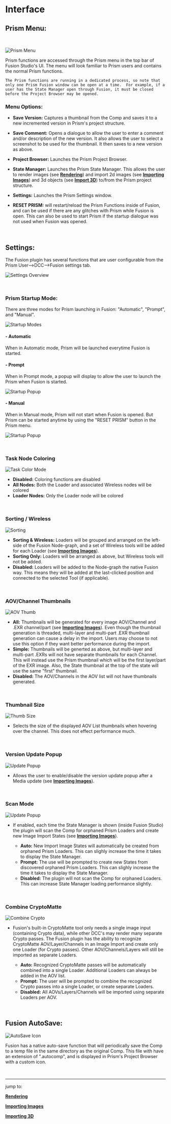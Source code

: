 # **Interface**

## **Prism Menu:**

<br/>

![Prism Menu](DocsImages/Prism_Menu.png)

Prism functions are accessed through the Prism menu in the top bar of Fusion Studio's UI.  The menu will look familiar to Prism users and contains the normal Prism functions.

    The Prism functions are running in a dedicated process, so note that only one Prism Fusion window can be open at a time.  For example, if a user has the State Manager open through Fusion, it must be closed before the Project Browser may be opened.

### **Menu Options:**

- **Save Version:** Captures a thumbnail from the Comp and saves it to a new incremented version in Prism's project structure.

- **Save Comment:**  Opens a dialogue to allow the user to enter a comment and/or description of the new version.  It also allows the user to select a screenshot to be used for the thumbnail.  It then saves to a new version as above.

- **Project Browser:**  Launches the Prism Project Browser.

- **State Manager:**  Launches the Prism State Manager.  This allows the user to render images (see [**Rendering**](Rendering.md)) and import 2d images (see [**Importing Images**](Importing_2d.md)) and 3d objects (see [**Import 3D**](Importing_3d.md)) to/from the Prism project structure.

- **Settings:**  Launches the Prism Settings window.

- **RESET PRISM:**  will restart/reload the Prism Functions inside of Fusion, and can be used if there are any glitches with Prism while Fusion is open.  This can also be used to start Prism if the startup dialogue was not used when Fusion was opened.

<br/>

## **Settings:**

The Fusion plugin has several functions that are user configurable from the Prism User-->DCC-->Fusion settings tab.

![Settings Overview](DocsImages/Setting_Overview.png)

<br/>

### **Prism Startup Mode:**

There are three modes for Prism launching in Fusion: "Automatic", "Prompt", and "Manual".

![Startup Modes](DocsImages/StartupMode.png)

#### **- Automatic**

When in Automatic mode, Prism will be launched everytime Fusion is started.

#### **- Prompt**

When in Prompt mode, a popup will display to allow the user to launch the Prism when Fusion is started.

![Startup Popup](DocsImages/Startup_Popup.png)

#### **- Manual**

When in Manual mode, Prism will not start when Fusion is opened.  But Prism can be started anytime by using the "RESET PRISM" button in the Prism menu.

![Startup Popup](DocsImages/Prism_Menu.png)

<br/>

### **Task Node Coloring**

![Task Color Mode](DocsImages/Setting_TaskColor_mode.png)

- **Disabled:**     Coloring functions are disabled
- **All Nodes:**    Both the Loader and associated Wireless nodes will be colored
- **Loader Nodes:** Only the Loader node will be colored

<br/>

### **Sorting / Wireless**

![Sorting](DocsImages/Setting_Sorting.png)

- **Sorting & Wireless:**     Loaders will be grouped and arranged on the left-side of the Fusion Node-graph, and a set of Wireless tools will be added for each Loader (see [**Importing Images**](Importing_2d.md)).
- **Sorting Only:**    Loaders will be arranged as above, but Wireless tools will not be added.
- **Disabled:**   Loaders will be added to the Node-graph the native Fusion way.  This means they will be added at the last-clicked position and connected to the selected Tool (if applicable).

<br/>

### **AOV/Channel Thumbnails**

![AOV Thumb](DocsImages/Setting_AOVthumbs.png)

- **All:**     Thumbnails will be generated for every image AOV/Channel and .EXR channel/part (see [**Importing Images**](Importing_2d.md)).  Even though the thumbnail generation is threaded, multi-layer and multi-part .EXR thumbnail generation can cause a delay in the import.  Users may choose to not use this option if they want better performance during the import.
- **Simple:**    Thumbnails will be generted as above, but multi-layer and multi-part .EXRs will not have separate thumbnails for each Channel.  This will instead use the Prism thumbnail which will be the first layer/part of the EXR image.  Also, the State thumbnail at the top of the state will use the same "first" thumbnail.
- **Disabled:**   The AOV/Channels in the AOV list will not have thumbnails generated.

<br/>

### **Thumbnail Size**

![Thumb Size](DocsImages/Setting_ThumbSize.png)

- Selects the size of the displayed AOV List thumbnails when hovering over the channel.  This does not effect performance much.

<br/>

### **Version Update Popup**

![Update Popup](DocsImages/Setting_UpdatePopup.png)

- Allows the user to enable/disable the version update popup after a Media update (see [**Importing Images**](Importing_2d.md)).

<br/>

### **Scan Mode**

![Update Popup](DocsImages/Setting_ScanMode.png)

- If enabled,  each time the State Manager is shown (inside Fusion Studio) the plugin will scan the Comp for orphaned Prism Loaders and create new Image Import States (see [**Importing Images**](Importing_2d.md)).

    - **Auto:**     New Import Image States will automatically be created from orphaned Prism Loaders.  This can slighly increase the time it takes to display the State Manager. 
    - **Prompt:**    The use will be prompted to create new States from discovered orphaned Prism Loaders.  This can slighly increase the time it takes to display the State Manager. 
    - **Disabled:**   The plugin will not scan the Comp for orphaned Loaders.  This can increase State Manager loading performance slightly.

<br/>

### **Combine CryptoMatte**

![Combine Crypto](DocsImages/Setting_Crypto.png)

- Fusion's built-in CryptoMatte tool only needs a single image input (containing Crypto data), while other DCC's may render many separate Crypto passes.  The Fusion plugin has the ability to recognize CryptoMatte AOV/Layer/Channels in an Image Import and create only one Loader (for Crypto passes).  Other AOV/Channels/Layers will still be imported as separate Loaders.

    - **Auto:**     Recognized CryptoMatte passes will be automatically combined into a single Loader.  Additional Loaders can always be added in the AOV list. 
    - **Prompt:**    The user will be prompted to combine the recognized Crypto passes into a single Loader, or create separate Loaders. 
    - **Disabled:**   All AOVs/Layers/Channels will be imported using separate Loaders per AOV.

<br/>

## **Fusion AutoSave:**

![AutoSave Icon](DocsImages/AutoSave_Icon.png)

Fusion has a native auto-save function that will periodically save the Comp to a temp file in the same directory as the original Comp.  This file with have an extension of ".autocomp", and is displayed in Prism's Project Browser with a custom icon.

<br/>

___
jump to:

[**Rendering**](Rendering.md)

[**Importing Images**](Importing_2d.md)

[**Importing 3D**](Importing_3d.md)
